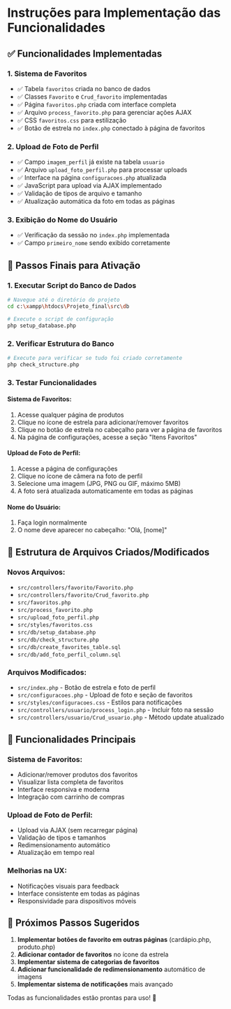 # Instruções para Implementação das Funcionalidades

## ✅ Funcionalidades Implementadas

### 1. **Sistema de Favoritos**
- ✅ Tabela `favoritos` criada no banco de dados
- ✅ Classes `Favorito` e `Crud_favorito` implementadas
- ✅ Página `favoritos.php` criada com interface completa
- ✅ Arquivo `process_favorito.php` para gerenciar ações AJAX
- ✅ CSS `favoritos.css` para estilização
- ✅ Botão de estrela no `index.php` conectado à página de favoritos

### 2. **Upload de Foto de Perfil**
- ✅ Campo `imagem_perfil` já existe na tabela `usuario`
- ✅ Arquivo `upload_foto_perfil.php` para processar uploads
- ✅ Interface na página `configuracoes.php` atualizada
- ✅ JavaScript para upload via AJAX implementado
- ✅ Validação de tipos de arquivo e tamanho
- ✅ Atualização automática da foto em todas as páginas

### 3. **Exibição do Nome do Usuário**
- ✅ Verificação da sessão no `index.php` implementada
- ✅ Campo `primeiro_nome` sendo exibido corretamente

## 📝 Passos Finais para Ativação

### 1. **Executar Script do Banco de Dados**
```bash
# Navegue até o diretório do projeto
cd c:\xampp\htdocs\Projeto_final\src\db

# Execute o script de configuração
php setup_database.php
```

### 2. **Verificar Estrutura do Banco**
```bash
# Execute para verificar se tudo foi criado corretamente
php check_structure.php
```

### 3. **Testar Funcionalidades**

#### Sistema de Favoritos:
1. Acesse qualquer página de produtos
2. Clique no ícone de estrela para adicionar/remover favoritos
3. Clique no botão de estrela no cabeçalho para ver a página de favoritos
4. Na página de configurações, acesse a seção "Itens Favoritos"

#### Upload de Foto de Perfil:
1. Acesse a página de configurações
2. Clique no ícone de câmera na foto de perfil
3. Selecione uma imagem (JPG, PNG ou GIF, máximo 5MB)
4. A foto será atualizada automaticamente em todas as páginas

#### Nome do Usuário:
1. Faça login normalmente
2. O nome deve aparecer no cabeçalho: "Olá, [nome]"

## 🔧 Estrutura de Arquivos Criados/Modificados

### Novos Arquivos:
- `src/controllers/favorito/Favorito.php`
- `src/controllers/favorito/Crud_favorito.php`
- `src/favoritos.php`
- `src/process_favorito.php`
- `src/upload_foto_perfil.php`
- `src/styles/favoritos.css`
- `src/db/setup_database.php`
- `src/db/check_structure.php`
- `src/db/create_favorites_table.sql`
- `src/db/add_foto_perfil_column.sql`

### Arquivos Modificados:
- `src/index.php` - Botão de estrela e foto de perfil
- `src/configuracoes.php` - Upload de foto e seção de favoritos
- `src/styles/configuracoes.css` - Estilos para notificações
- `src/controllers/usuario/process_login.php` - Incluir foto na sessão
- `src/controllers/usuario/Crud_usuario.php` - Método update atualizado

## 🎯 Funcionalidades Principais

### Sistema de Favoritos:
- Adicionar/remover produtos dos favoritos
- Visualizar lista completa de favoritos
- Interface responsiva e moderna
- Integração com carrinho de compras

### Upload de Foto de Perfil:
- Upload via AJAX (sem recarregar página)
- Validação de tipos e tamanhos
- Redimensionamento automático
- Atualização em tempo real

### Melhorias na UX:
- Notificações visuais para feedback
- Interface consistente em todas as páginas
- Responsividade para dispositivos móveis

## 🚀 Próximos Passos Sugeridos

1. **Implementar botões de favorito em outras páginas** (cardápio.php, produto.php)
2. **Adicionar contador de favoritos** no ícone da estrela
3. **Implementar sistema de categorias de favoritos**
4. **Adicionar funcionalidade de redimensionamento** automático de imagens
5. **Implementar sistema de notificações** mais avançado

Todas as funcionalidades estão prontas para uso! 🎉